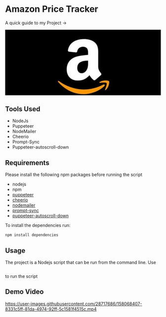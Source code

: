 # Amazon Price Tracker

A quick guide to my Project ->

<img src ="/1.webp">


## Tools Used

- NodeJs
- Puppeteer
- NodeMailer
- Cheerio
- Prompt-Sync
- Puppeteer-autoscroll-down

## Requirements

Please install the following npm packages before running the script

- nodejs
- npm
- [puppeteer](https://npmjs.com/puppeteer)
- [cheerio](https://npmjs.com/cheerio)
- [nodemailer](https://npmjs.com/sendgrid)
- [prompt-sync](https://npmjs.com/cron)
- [puppeteer-autoscroll-down](https://npmjs.com/cron)

To install the dependencies run:

```js
npm install dependencies
```

## Usage

The project is a Nodejs script that can be run from the command line.
Use 
```node index.js
``` 
to run the script


## Demo Video

https://user-images.githubusercontent.com/28717686/158068407-8331c5ff-81da-4974-92ff-5c1581f4515c.mp4